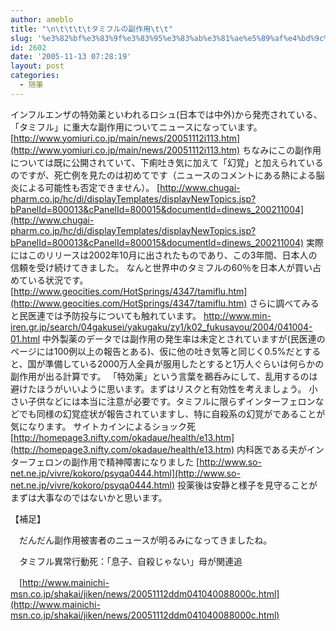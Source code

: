 ```yaml
---
author: ameblo
title: "\n\t\t\t\tタミフルの副作用\t\t"
slug: '%e3%82%bf%e3%83%9f%e3%83%95%e3%83%ab%e3%81%ae%e5%89%af%e4%bd%9c%e7%94%a8'
id: 2602
date: '2005-11-13 07:28:19'
layout: post
categories:
  - 随筆
---
```


インフルエンザの特効薬といわれるロシュ(日本では中外)から発売されている、「タミフル」に重大な副作用についてニュースになっています。 [http://www.yomiuri.co.jp/main/news/20051112i113.htm](http://www.yomiuri.co.jp/main/news/20051112i113.htm) ちなみにこの副作用については既に公開されていて、下痢吐き気に加えて「幻覚」と加えられているのですが、死亡例を見たのは初めてです（ニュースのコメントにある熱による脳炎による可能性も否定できません）。 [http://www.chugai-pharm.co.jp/hc/di/displayTemplates/displayNewTopics.jsp?bPanelId=800013&cPanelId=800015&documentId=dinews_200211004](http://www.chugai-pharm.co.jp/hc/di/displayTemplates/displayNewTopics.jsp?bPanelId=800013&cPanelId=800015&documentId=dinews_200211004) 実際にはこのリリースは2002年10月に出されたものであり、この3年間、日本人の信頼を受け続けてきました。 なんと世界中のタミフルの60％を日本人が買い占めている状況です。 [http://www.geocities.com/HotSprings/4347/tamiflu.htm](http://www.geocities.com/HotSprings/4347/tamiflu.htm) さらに調べてみると民医連では予防投与についても触れています。 http://www.min-iren.gr.jp/search/04gakusei/yakugaku/zy1/k02_fukusayou/2004/041004-01.html 中外製薬のデータでは副作用の発生率は未定とされていますが(民医連のページには100例以上の報告とある)、仮に他の吐き気等と同じく0.5%だとすると、国が準備している2000万人全員が服用したとすると1万人ぐらいは何らかの副作用が出る計算です。 「特効薬」という言葉を鵜呑みにして、乱用するのは避けたほうがいいように思います。まずはリスクと有効性を考えましょう。 小さい子供などには本当に注意が必要です。タミフルに限らずインターフェロンなどでも同様の幻覚症状が報告されていますし、特に自殺系の幻覚がであることが気になります。 サイトカインによるショック死 [http://homepage3.nifty.com/okadaue/health/e13.htm](http://homepage3.nifty.com/okadaue/health/e13.htm) 内科医である夫がインターフェロンの副作用で精神障害になりました [http://www.so-net.ne.jp/vivre/kokoro/psyqa0444.html](http://www.so-net.ne.jp/vivre/kokoro/psyqa0444.html) 投薬後は安静と様子を見守ることがまずは大事なのではないかと思います。

【補足】

　だんだん副作用被害者のニュースが明るみになってきましたね。

　タミフル異常行動死：「息子、自殺じゃない」母が関連追

　[http://www.mainichi-msn.co.jp/shakai/jiken/news/20051112ddm041040088000c.html](http://www.mainichi-msn.co.jp/shakai/jiken/news/20051112ddm041040088000c.html)
